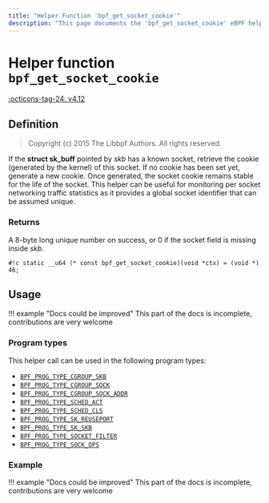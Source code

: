```yaml
---
title: "Helper Function 'bpf_get_socket_cookie'"
description: "This page documents the 'bpf_get_socket_cookie' eBPF helper function, including its definition, usage, program types that can use it, and examples."
---
```

# Helper function `bpf_get_socket_cookie`

<!-- [FEATURE_TAG](bpf_get_socket_cookie) -->
[:octicons-tag-24: v4.12](https://github.com/torvalds/linux/commit/91b8270f2a4d1d9b268de90451cdca63a70052d6)
<!-- [/FEATURE_TAG] -->

## Definition

> Copyright (c) 2015 The Libbpf Authors. All rights reserved.


<!-- [HELPER_FUNC_DEF] -->
If the **struct sk_buff** pointed by _skb_ has a known socket, retrieve the cookie (generated by the kernel) of this socket. If no cookie has been set yet, generate a new cookie. Once generated, the socket cookie remains stable for the life of the socket. This helper can be useful for monitoring per socket networking traffic statistics as it provides a global socket identifier that can be assumed unique.

### Returns

A 8-byte long unique number on success, or 0 if the socket field is missing inside _skb_.

`#!c static __u64 (* const bpf_get_socket_cookie)(void *ctx) = (void *) 46;`
<!-- [/HELPER_FUNC_DEF] -->

## Usage

!!! example "Docs could be improved"
    This part of the docs is incomplete, contributions are very welcome

### Program types

This helper call can be used in the following program types:

<!-- DO NOT EDIT MANUALLY -->
<!-- [HELPER_FUNC_PROG_REF] -->
 * [`BPF_PROG_TYPE_CGROUP_SKB`](../program-type/BPF_PROG_TYPE_CGROUP_SKB.md)
 * [`BPF_PROG_TYPE_CGROUP_SOCK`](../program-type/BPF_PROG_TYPE_CGROUP_SOCK.md)
 * [`BPF_PROG_TYPE_CGROUP_SOCK_ADDR`](../program-type/BPF_PROG_TYPE_CGROUP_SOCK_ADDR.md)
 * [`BPF_PROG_TYPE_SCHED_ACT`](../program-type/BPF_PROG_TYPE_SCHED_ACT.md)
 * [`BPF_PROG_TYPE_SCHED_CLS`](../program-type/BPF_PROG_TYPE_SCHED_CLS.md)
 * [`BPF_PROG_TYPE_SK_REUSEPORT`](../program-type/BPF_PROG_TYPE_SK_REUSEPORT.md)
 * [`BPF_PROG_TYPE_SK_SKB`](../program-type/BPF_PROG_TYPE_SK_SKB.md)
 * [`BPF_PROG_TYPE_SOCKET_FILTER`](../program-type/BPF_PROG_TYPE_SOCKET_FILTER.md)
 * [`BPF_PROG_TYPE_SOCK_OPS`](../program-type/BPF_PROG_TYPE_SOCK_OPS.md)
<!-- [/HELPER_FUNC_PROG_REF] -->

### Example

!!! example "Docs could be improved"
    This part of the docs is incomplete, contributions are very welcome
